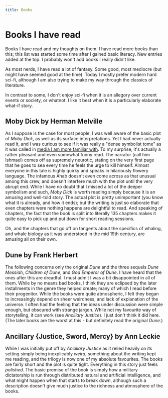 ```yaml
---
title: Books
---
```


# Books I have read

Books I have read and my thoughts on them.  I have read more books
than this; this list was started some time after I gained basic
literacy.  New entries added at the top.  I probably won't add books I
really didn't like.

As most nerds, I have read a lot of fantasy.  Some good, most mediocre
(but might have seemed good at the time).  Today I mostly prefer
modern hard sci-fi, although I am also trying to make my way through
the classics of literature.

In contrast to some, I don't enjoy sci-fi when it is an allegory over
current events or society, or whatnot.  I like it best when it is a
particularly elaborate what-if story.

## Moby Dick by Herman Melville

As I suppose is the case for most people, I was well aware of the
basic plot of *Moby Dick*, as well as its surface interpretations.
Yet I had never actually read it, and I was curious to see if it was
really a "dense symbolist tome" as it was called in [media I am more
familiar
with](https://theinfosphere.org/The_Day_the_Earth_Stood_Stupid).  To
my surprise, it's actually a rather pleasant and even somewhat funny
read.  The narrator (call him Ishmael) comes off as supremely
neurotic, stating on the very first page that he goes to sea every
time he feels the urge to kill himself.  Almost everyone in this tale
is highly quirky and speaks in hilariously flowery language.  The
infamous Ahab doesn't even come across as that unusual among this
crew, and doesn't interfere much with the plot until the very abrupt
end.  While I have no doubt that I missed a lot of the deeper
symbolism and such, *Moby Dick* is worth reading simply because it is
an amusing and well-told story.  The actual plot is pretty unimportant
(you know what it is already, and how it ends); but the writing is
just so elaborate that even chapters were nothing happens are
delightful to read.  And speaking of chapters, the fact that the book
is split into literally 135 chapters makes it quite easy to pick up
and put down for short reading sessions.

Oh, and the chapters that go off on tangents about the specifics of
whaling, and whale biology as it was understood in the mid 19th
century, are amusing all on their own.

## Dune by Frank Herbert

The following concerns only the original *Dune* and the three sequels
*Dune Messiah*, *Children of Dune*, and *God Emperor of Dune*.  I have
heard that the ones after this are dreadful.  I must admit I was a bit
disappointed in all of them.  While by no means bad books, I think
they are eclipsed by the later installments in the genre they helped
create; many of which I read before their progenitor.  While the books
were quite atmospheric, I felt they began to increasingly depend on
sheer weirdness, and lack of explanation of the universe.  I often had
the feeling that the ideas under discussion were simple enough, but
obscured with strange jargon.  While not my favourite way of
storytelling, it can work (see *Ancillary Justice*).  I just don't
think it did here.  (The later books are the worst at this - but
definitely read the original *Dune*.)

## Ancillary {Justice, Sword, Mercy} by Ann Leckie

While I was initially put off by *Ancillary Justice* as it relied
heavily on its setting simply being inexplicably *weird*, something
about the writing kept me reading, and the trilogy is now one of my
absolute favourites.  The books are fairly short and the plot is quite
tight.  Everything in this story just feels *polished*.  The basic
premise of the book is simply how a military dictatorship is run
through distributed natural and artificial intelligence, and what
might happen when that starts to break down, although such a
description doesn't give much justice to the richness and atmosphere
of the books.
